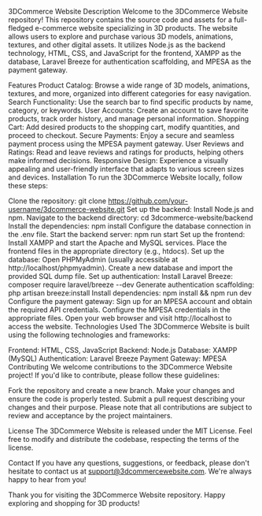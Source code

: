 3DCommerce Website
Description
Welcome to the 3DCommerce Website repository! This repository contains the source code and assets for a full-fledged e-commerce website specializing in 3D products. The website allows users to explore and purchase various 3D models, animations, textures, and other digital assets. It utilizes Node.js as the backend technology, HTML, CSS, and JavaScript for the frontend, XAMPP as the database, Laravel Breeze for authentication scaffolding, and MPESA as the payment gateway.

Features
Product Catalog: Browse a wide range of 3D models, animations, textures, and more, organized into different categories for easy navigation.
Search Functionality: Use the search bar to find specific products by name, category, or keywords.
User Accounts: Create an account to save favorite products, track order history, and manage personal information.
Shopping Cart: Add desired products to the shopping cart, modify quantities, and proceed to checkout.
Secure Payments: Enjoy a secure and seamless payment process using the MPESA payment gateway.
User Reviews and Ratings: Read and leave reviews and ratings for products, helping others make informed decisions.
Responsive Design: Experience a visually appealing and user-friendly interface that adapts to various screen sizes and devices.
Installation
To run the 3DCommerce Website locally, follow these steps:

Clone the repository: git clone https://github.com/your-username/3dcommerce-website.git
Set up the backend:
Install Node.js and npm.
Navigate to the backend directory: cd 3dcommerce-website/backend
Install the dependencies: npm install
Configure the database connection in the .env file.
Start the backend server: npm run start
Set up the frontend:
Install XAMPP and start the Apache and MySQL services.
Place the frontend files in the appropriate directory (e.g., htdocs).
Set up the database:
Open PHPMyAdmin (usually accessible at http://localhost/phpmyadmin).
Create a new database and import the provided SQL dump file.
Set up authentication:
Install Laravel Breeze: composer require laravel/breeze --dev
Generate authentication scaffolding: php artisan breeze:install
Install dependencies: npm install && npm run dev
Configure the payment gateway:
Sign up for an MPESA account and obtain the required API credentials.
Configure the MPESA credentials in the appropriate files.
Open your web browser and visit http://localhost to access the website.
Technologies Used
The 3DCommerce Website is built using the following technologies and frameworks:

Frontend: HTML, CSS, JavaScript
Backend: Node.js
Database: XAMPP (MySQL)
Authentication: Laravel Breeze
Payment Gateway: MPESA
Contributing
We welcome contributions to the 3DCommerce Website project! If you'd like to contribute, please follow these guidelines:

Fork the repository and create a new branch.
Make your changes and ensure the code is properly tested.
Submit a pull request describing your changes and their purpose.
Please note that all contributions are subject to review and acceptance by the project maintainers.

License
The 3DCommerce Website is released under the MIT License. Feel free to modify and distribute the codebase, respecting the terms of the license.

Contact
If you have any questions, suggestions, or feedback, please don't hesitate to contact us at support@3dcommercewebsite.com. We're always happy to hear from you!

Thank you for visiting the 3DCommerce Website repository. Happy exploring and shopping for 3D products!
